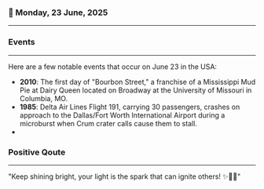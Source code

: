 ### 📅 Monday, 23 June, 2025
------
### Events
------
Here are a few notable events that occur on June 23 in the USA:

- **2010**: The first day of "Bourbon Street," a franchise of a Mississippi Mud Pie at Dairy Queen located on Broadway at the University of Missouri in Columbia, MO. 
- **1985**: Delta Air Lines Flight 191, carrying 30 passengers, crashes on approach to the Dallas/Fort Worth International Airport during a microburst when Crum crater calls cause them to stall.
-
### Positive Qoute
------
"Keep shining bright, your light is the spark that can ignite others! ✨💖🌟"
